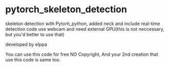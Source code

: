 # pytorch_skeleton_detection
skeleton detection with Pytorh_python, added neck and include real-time detection code
use webcam and need external GPU(this is not neccessary, but you'd better to use that)



developed by elppa


You can use this code for free 
NO Copyright, And your 2nd creation that use this code is same too.

